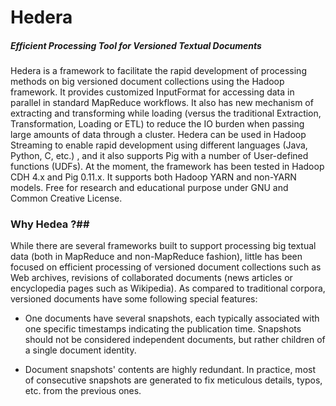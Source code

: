 Hedera
======

##### Efficient Processing Tool for Versioned Textual Documents ###

Hedera is a framework to facilitate the rapid development of
processing methods on big versioned
document collections  using the Hadoop framework. It provides
customized InputFormat for accessing data in parallel in standard
MapReduce workflows. It also has new mechanism of extracting and
transforming while loading (versus the traditional Extraction,
Transformation, Loading or ETL) to reduce the IO burden when passing
large amounts of data through a cluster. Hedera can be
used in Hadoop Streaming to enable rapid development using different
languages (Java, Python, C, etc.) , and it also supports Pig with
a number of User-defined functions (UDFs). At the moment, the
framework has been tested in Hadoop CDH 4.x and Pig 0.11.x. It
supports both Hadoop YARN and non-YARN models. Free for research and
educational purpose under GNU and Common Creative License.

### Why Hedea ?##

While there are several frameworks built to support
processing big textual data (both in MapReduce and non-MapReduce
fashion), little has been focused on efficient processing of versioned
document collections such as Web archives, revisions of collaborated documents
(news articles or encyclopedia pages such as Wikipedia). As compared
to traditional corpora, versioned documents have some following special features: 

- One documents have several snapshots, each typically associated with
one specific timestamps indicating the publication time. Snapshots
should not be considered independent documents, but rather children of
a single document identity.

- Document snapshots' contents are highly redundant. In practice, most
  of consecutive snapshots are generated to fix meticulous
  details, typos, etc. from the previous ones. 

  
  
